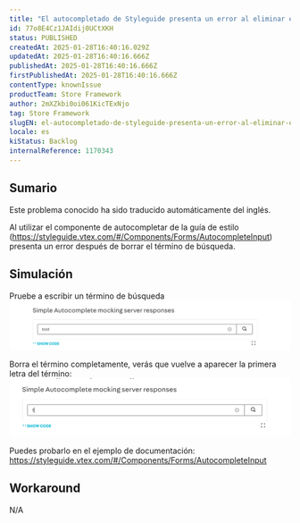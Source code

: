 ```yaml
---
title: "El autocompletado de Styleguide presenta un error al eliminar el término de búsqueda"
id: 77o8E4Cz1JAIdij0UCtXKH
status: PUBLISHED
createdAt: 2025-01-28T16:40:16.029Z
updatedAt: 2025-01-28T16:40:16.666Z
publishedAt: 2025-01-28T16:40:16.666Z
firstPublishedAt: 2025-01-28T16:40:16.666Z
contentType: knownIssue
productTeam: Store Framework
author: 2mXZkbi0oi061KicTExNjo
tag: Store Framework
slugEN: el-autocompletado-de-styleguide-presenta-un-error-al-eliminar-el-termino-de-busqueda
locale: es
kiStatus: Backlog
internalReference: 1170343
---
```


## Sumario

<div class="alert alert-info">
  <p>Este problema conocido ha sido traducido automáticamente del inglés.</p>
</div>


Al utilizar el componente de autocompletar de la guía de estilo (https://styleguide.vtex.com/#/Components/Forms/AutocompleteInput) presenta un error después de borrar el término de búsqueda.


##

## Simulación


Pruebe a escribir un término de búsqueda
 ![](https://raw.githubusercontent.com/vtexdocs/help-center-content/refs/heads/main/docs/es/known-issues/Store%20Framework/el-autocompletado-de-styleguide-presenta-un-error-al-eliminar-el-termino-de-busqueda_1.png)

Borra el término completamente, verás que vuelve a aparecer la primera letra del término:
 ![](https://raw.githubusercontent.com/vtexdocs/help-center-content/refs/heads/main/docs/es/known-issues/Store%20Framework/el-autocompletado-de-styleguide-presenta-un-error-al-eliminar-el-termino-de-busqueda_2.png)

Puedes probarlo en el ejemplo de documentación: https://styleguide.vtex.com/#/Components/Forms/AutocompleteInput


##

## Workaround


N/A





